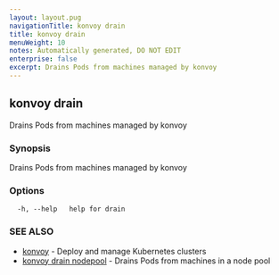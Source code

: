 ```yaml
---
layout: layout.pug
navigationTitle: konvoy drain
title: konvoy drain
menuWeight: 10
notes: Automatically generated, DO NOT EDIT
enterprise: false
excerpt: Drains Pods from machines managed by konvoy
---
```


## konvoy drain

Drains Pods from machines managed by konvoy

### Synopsis

Drains Pods from machines managed by konvoy

### Options

```
  -h, --help   help for drain
```

### SEE ALSO

* [konvoy](../)	 - Deploy and manage Kubernetes clusters
* [konvoy drain nodepool](./konvoy-drain-nodepool/)	 - Drains Pods from machines in a node pool

